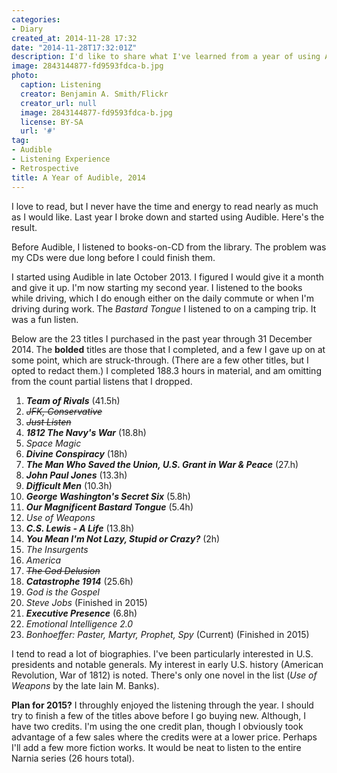```yaml
---
categories:
- Diary
created_at: 2014-11-28 17:32
date: "2014-11-28T17:32:01Z"
description: I'd like to share what I've learned from a year of using Audible.
image: 2843144877-fd9593fdca-b.jpg
photo:
  caption: Listening
  creator: Benjamin A. Smith/Flickr
  creator_url: null
  image: 2843144877-fd9593fdca-b.jpg
  license: BY-SA
  url: '#'
tag:
- Audible
- Listening Experience
- Retrospective
title: A Year of Audible, 2014
---
```

I love to read, but I never have the time and energy to read nearly as much as I would like. Last year I broke down and started using Audible. Here's the result.

<!--more-->

Before Audible, I listened to books-on-CD from the library. The problem was my CDs were due long before I could finish them.

I started using Audible in late October 2013. I figured I would give it a month and give it up. I'm now starting my second year. I listened to the books while driving, which I do enough either on the daily commute or when I'm driving during work. The *Bastard Tongue* I listened to on a camping trip. It was a fun listen.

Below are the 23 titles I purchased in the past year through 31 December 2014. The **bolded** titles are those that I completed, and a few I gave up on at some point, which are struck-through. (There are a few other titles, but I opted to redact them.) I completed 188.3 hours in material, and am omitting from the count partial listens that I dropped.

1. ***Team of Rivals*** (41.5h)
1. *<s>JFK, Conservative</s>*
1. *<s>Just Listen</s>*
1. ***1812 The Navy's War*** (18.8h)
1. *Space Magic*
1. ***Divine Conspiracy*** (18h)
1. ***The Man Who Saved the Union, U.S. Grant in War & Peace*** (27.h)
1. ***John Paul Jones*** (13.3h)
1. ***Difficult Men*** (10.3h)
1. ***George Washington's Secret Six*** (5.8h)
1. ***Our Magnificent Bastard Tongue*** (5.4h)
1. *Use of Weapons*
1. ***C.S. Lewis - A Life*** (13.8h)
1. ***You Mean I'm Not Lazy, Stupid or Crazy?*** (2h)
1. *The Insurgents*
1. *America*
1. *<s>The God Delusion</s>*
1. ***Catastrophe 1914*** (25.6h)
1. *God is the Gospel*
1. *Steve Jobs* (Finished in 2015)
1. ***Executive Presence*** (6.8h)
1. *Emotional Intelligence 2.0*
1. *Bonhoeffer: Paster, Martyr, Prophet, Spy* (Current) (Finished in 2015)

I tend to read a lot of biographies. I've been particularly interested in U.S. presidents and notable generals. My interest in early U.S. history (American Revolution, War of 1812) is noted. There's only one novel in the list (*Use of Weapons* by the late Iain M. Banks).

**Plan for 2015?** I throughly enjoyed the listening through the year. I should try to finish a few of the titles above before I go buying new. Although, I have two credits. I'm using the one credit plan, though I obviously took advantage of a few sales where the credits were at a lower price. Perhaps I'll add a few more fiction works. It would be neat to listen to the entire Narnia series (26 hours total).
